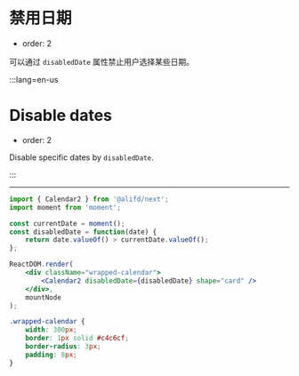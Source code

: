 # 禁用日期

-   order: 2

可以通过 `disabledDate` 属性禁止用户选择某些日期。

:::lang=en-us

# Disable dates

-   order: 2

Disable specific dates by `disabledDate`.

:::

---

```jsx
import { Calendar2 } from '@alifd/next';
import moment from 'moment';

const currentDate = moment();
const disabledDate = function(date) {
    return date.valueOf() > currentDate.valueOf();
};

ReactDOM.render(
    <div className="wrapped-calendar">
        <Calendar2 disabledDate={disabledDate} shape="card" />
    </div>,
    mountNode
);
```

```css
.wrapped-calendar {
    width: 300px;
    border: 1px solid #c4c6cf;
    border-radius: 3px;
    padding: 8px;
}
```
